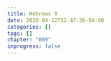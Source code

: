 ```yaml
---
title: Hebrews 9
date: 2020-04-12T12:47:26-04:00
categories: []
tags: []
chapter: "009"
inprogress: false
---
```


